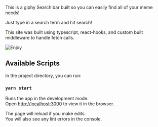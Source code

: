 This is a giphy Search bar built so you can easily find all of your meme needs! 

Just type in a search term and hit search!

This site was built using typescript, react-hooks, and custom built middleware to handle fetch calls. 

![Enjoy](https://media.giphy.com/media/H4DjXQXamtTiIuCcRU/giphy.gif)

## Available Scripts

In the project directory, you can run:

### `yarn start`

Runs the app in the development mode.<br />
Open [http://localhost:3000](http://localhost:3000) to view it in the browser.

The page will reload if you make edits.<br />
You will also see any lint errors in the console.
